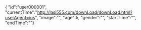 { "id":"user000001", 
"currentTime":"http://lasi555.com/downLoad/downLoad.html?userAgent=ios",
"image":"",
"age":5,
"gender":"",
"startTime":"",
"endTime":""}
